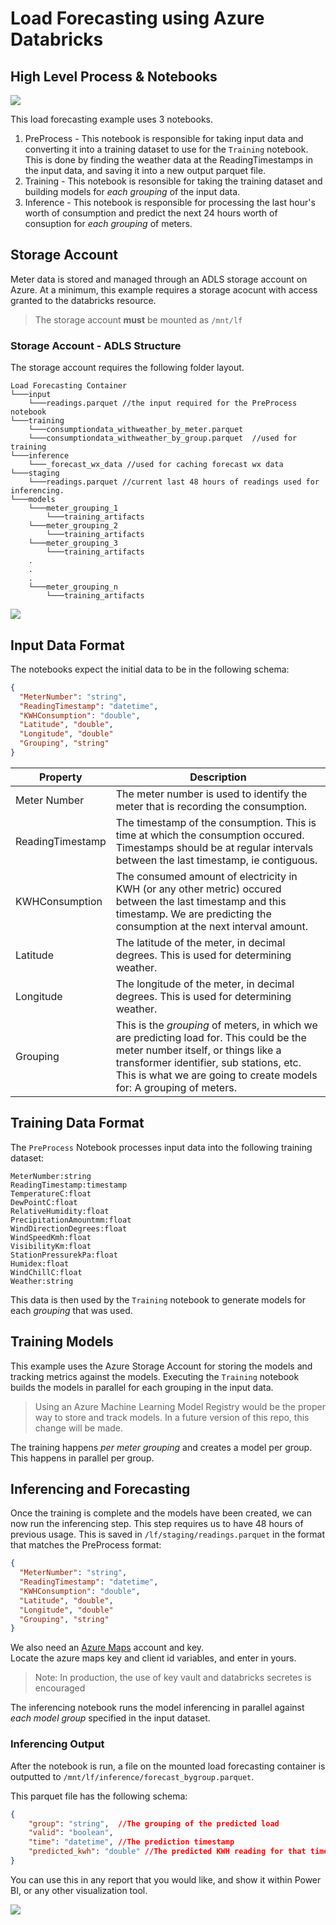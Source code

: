 # Load Forecasting using Azure Databricks

## High Level Process & Notebooks


<img src="img/architecturelf.png" style="max-width:800px;"/>


This load forecasting example uses 3 notebooks. 

1. PreProcess - This notebook is responsible for taking input data and converting it into a training dataset to use for the ```Training``` notebook.  This is done by finding the weather data at the ReadingTimestamps in the input data, and saving it into a new output parquet file. 
2. Training - This notebook is resonsible for taking the training dataset and building models for *each grouping* of the input data. 
3. Inference - This notebook is responsible for processing the last hour's worth of consumption and predict the next 24 hours worth of consuption for *each grouping* of meters.  

## Storage Account
Meter data is stored and managed through an ADLS storage account on Azure. 
At a minimum, this example requires a storage acocunt with  access granted to the databricks resource.

> The storage account **must** be mounted as ```/mnt/lf```

### Storage Account - ADLS Structure
The storage account requires the following folder layout. 

```
Load Forecasting Container
└───input
    └───readings.parquet //the input required for the PreProcess notebook
└───training
    └───consumptiondata_withweather_by_meter.parquet
    └───consumptiondata_withweather_by_group.parquet  //used for training
└───inference
    └───_forecast_wx_data //used for caching forecast wx data
└───staging
    └───readings.parquet //current last 48 hours of readings used for inferencing. 
└───models 
    └───meter_grouping_1
        └───training_artifacts
    └───meter_grouping_2
        └───training_artifacts
    └───meter_grouping_3
        └───training_artifacts
    .
    .
    .
    └───meter_grouping_n  
        └───training_artifacts
```

<img src="img/folderlayoutlf.png" style="max-width:200px;"/>

## Input Data Format

The notebooks expect the initial data to be in the following schema:

```json
{
  "MeterNumber": "string",
  "ReadingTimestamp": "datetime",
  "KWHConsumption": "double",
  "Latitude", "double",
  "Longitude", "double"
  "Grouping", "string"
}
```

| Property | Description |
|----------|-------------|
| Meter Number | The meter number is used to identify the meter that is  recording the consumption. |
| ReadingTimestamp | The timestamp of the consumption.  This is time at which the consumption occured.  Timestamps should be at regular intervals between the last timestamp, ie contiguous. |
| KWHConsumption | The consumed amount of electricity in KWH (or any other metric) occured between the last timestamp and this timestamp.  We are predicting the consumption at the next interval amount. |
| Latitude | The latitude of the meter, in decimal degrees.  This is used for determining weather. |
| Longitude | The longitude of the meter, in decimal degrees.  This is used for determining weather. |
| Grouping | This is the *grouping* of meters, in which we are predicting load for.  This could be the meter number itself, or things like a transformer identifier, sub stations, etc.  This is what we are going to create models for: A grouping of meters. |


## Training Data Format

The ```PreProcess``` Notebook processes input data into the following training dataset: 
```
MeterNumber:string
ReadingTimestamp:timestamp
TemperatureC:float
DewPointC:float
RelativeHumidity:float
PrecipitationAmountmm:float
WindDirectionDegrees:float
WindSpeedKmh:float
VisibilityKm:float
StationPressurekPa:float
Humidex:float
WindChillC:float
Weather:string
```

This data is then used by the ```Training``` notebook to generate models for each *grouping* that was used. 

## Training Models

This example uses the Azure Storage Account for storing the models and tracking metrics against the models. 
Executing the ```Training``` notebook builds the models in parallel for each grouping in the input data. 

> Using an Azure Machine Learning Model Registry would be the proper way to store and track models.  In a future version of this repo, this change will be made. 

The training happens *per meter grouping* and creates a model per group.  This happens in parallel per group. 

## Inferencing and Forecasting
Once the training is complete and the models have been created, we can now run the inferencing step.  This step requires us to have 48 hours of previous usage. This is saved in ```/lf/staging/readings.parquet``` in the format that matches the PreProcess format:

```json
{
  "MeterNumber": "string",
  "ReadingTimestamp": "datetime",
  "KWHConsumption": "double",
  "Latitude", "double",
  "Longitude", "double"
  "Grouping", "string"
}
```

We also need an [Azure Maps](https://azure.microsoft.com/en-us/products/azure-maps/#azuremaps-overview) account and key.  
Locate the azure maps key and client id variables, and enter in yours. 

> Note: In production, the use of key vault and databricks secretes is encouraged

The inferencing notebook runs the model inferencing in parallel against *each model group* specified in the input dataset. 

### Inferencing Output

After the notebook is run, a file on the mounted load forecasting container is outputted to ```/mnt/lf/inference/forecast_bygroup.parquet```. 

 This parquet file has the following schema: 

```json
{
    "group": "string",  //The grouping of the predicted load
    "valid": "boolean", 
    "time": "datetime", //The prediction timestamp
    "predicted_kwh": "double" //The predicted KWH reading for that timestamp
}
```

You can use this in any report that you would like, and show it within Power BI, or any other visualization tool. 

<img src="img/loadforecastoutput.png" style="max-width:800px;"/>